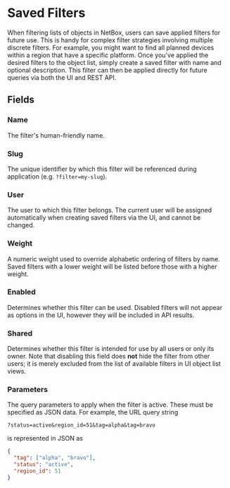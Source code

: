 # Saved Filters

When filtering lists of objects in NetBox, users can save applied filters for future use. This is handy for complex filter strategies involving multiple discrete filters. For example, you might want to find all planned devices within a region that have a specific platform. Once you've applied the desired filters to the object list, simply create a saved filter with name and optional description. This filter can then be applied directly for future queries via both the UI and REST API.

## Fields

### Name

The filter's human-friendly name.

### Slug

The unique identifier by which this filter will be referenced during application (e.g. `?filter=my-slug`).

### User

The user to which this filter belongs. The current user will be assigned automatically when creating saved filters via the UI, and cannot be changed.

### Weight

A numeric weight used to override alphabetic ordering of filters by name. Saved filters with a lower weight will be listed before those with a higher weight.

### Enabled

Determines whether this filter can be used. Disabled filters will not appear as options in the UI, however they will be included in API results.

### Shared

Determines whether this filter is intended for use by all users or only its owner. Note that disabling this field does **not** hide the filter from other users; it is merely excluded from the list of available filters in UI object list views.

### Parameters

The query parameters to apply when the filter is active. These must be specified as JSON data. For example, the URL query string

```
?status=active&region_id=51&tag=alpha&tag=bravo
```

is represented in JSON as

```json
{
  "tag": ["alpha", "bravo"],
  "status": "active",
  "region_id": 51
}
```
